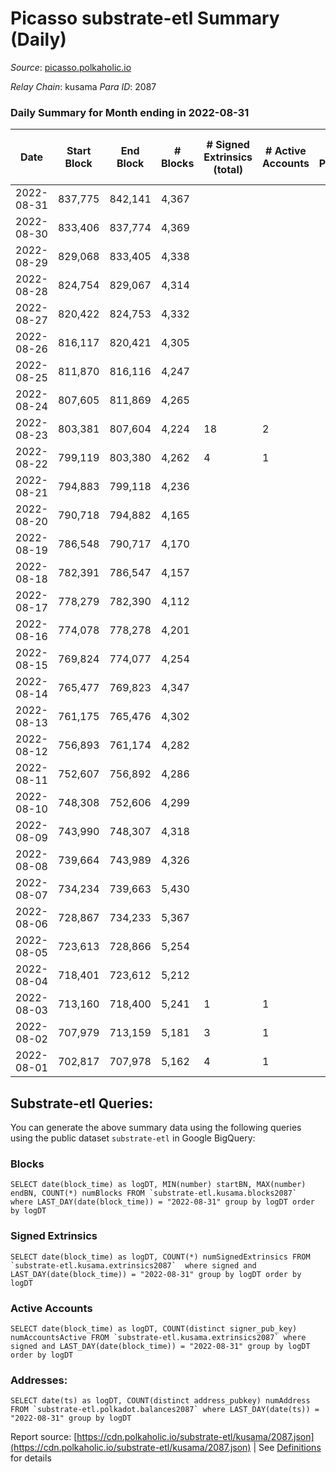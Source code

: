 # Picasso substrate-etl Summary (Daily)

_Source_: [picasso.polkaholic.io](https://picasso.polkaholic.io)

*Relay Chain*: kusama
*Para ID*: 2087



### Daily Summary for Month ending in 2022-08-31


| Date | Start Block | End Block | # Blocks | # Signed Extrinsics (total) | # Active Accounts | # Passive | # New | # Addresses with Balances | # Events | # Transfers | # XCM Transfers In | # XCM Transfers Out |
| ---- | ----------- | --------- | -------- | --------------------------- | ----------------- | --------- | ----- | ------------------------- | -------- | ----------- | ------------------ | ------------------- |
| 2022-08-31 | 837,775 | 842,141 | 4,367  |  |  |  |  | 18 | 8,736 |   |   |   |
| 2022-08-30 | 833,406 | 837,774 | 4,369  |  |  |  |  | 18 | 8,740 |   |   |   |
| 2022-08-29 | 829,068 | 833,405 | 4,338  |  |  |  |  | 18 | 8,679 |   |   |   |
| 2022-08-28 | 824,754 | 829,067 | 4,314  |  |  |  |  | 18 | 8,630 |   |   |   |
| 2022-08-27 | 820,422 | 824,753 | 4,332  |  |  |  |  | 18 | 8,667 |   |   |   |
| 2022-08-26 | 816,117 | 820,421 | 4,305  |  |  |  |  | 18 | 8,612 |   |   |   |
| 2022-08-25 | 811,870 | 816,116 | 4,247  |  |  |  |  | 18 | 8,496 |   |   |   |
| 2022-08-24 | 807,605 | 811,869 | 4,265  |  |  |  |  | 18 | 8,533 |   |   |   |
| 2022-08-23 | 803,381 | 807,604 | 4,224  | 18 | 2 |  |  | 18 | 8,725 | 163  | 1  |   |
| 2022-08-22 | 799,119 | 803,380 | 4,262  | 4 | 1 |  |  | 18 | 8,543 |   |   |   |
| 2022-08-21 | 794,883 | 799,118 | 4,236  |  |  |  |  | 18 | 8,474 |   |   |   |
| 2022-08-20 | 790,718 | 794,882 | 4,165  |  |  |  |  | 18 | 8,332 |   |   |   |
| 2022-08-19 | 786,548 | 790,717 | 4,170  |  |  |  |  | 18 | 8,343 |   |   |   |
| 2022-08-18 | 782,391 | 786,547 | 4,157  |  |  |  |  | 18 | 8,316 |   |   |   |
| 2022-08-17 | 778,279 | 782,390 | 4,112  |  |  |  |  | 18 | 8,226 |   |   |   |
| 2022-08-16 | 774,078 | 778,278 | 4,201  |  |  |  |  | 18 | 8,404 |   |   |   |
| 2022-08-15 | 769,824 | 774,077 | 4,254  |  |  |  |  | 18 | 8,511 |   |   |   |
| 2022-08-14 | 765,477 | 769,823 | 4,347  |  |  |  |  | 18 | 8,696 |   |   |   |
| 2022-08-13 | 761,175 | 765,476 | 4,302  |  |  |  |  | 18 | 8,607 |   |   |   |
| 2022-08-12 | 756,893 | 761,174 | 4,282  |  |  |  |  | 18 | 8,566 |   |   |   |
| 2022-08-11 | 752,607 | 756,892 | 4,286  |  |  |  |  | 18 | 8,577 |   |   |   |
| 2022-08-10 | 748,308 | 752,606 | 4,299  |  |  |  |  | 18 | 8,601 |   |   |   |
| 2022-08-09 | 743,990 | 748,307 | 4,318  |  |  |  |  | 18 | 8,638 |   |   |   |
| 2022-08-08 | 739,664 | 743,989 | 4,326  |  |  |  |  | 18 | 8,655 |   |   |   |
| 2022-08-07 | 734,234 | 739,663 | 5,430  |  |  |  |  | 18 | 10,863 |   |   |   |
| 2022-08-06 | 728,867 | 734,233 | 5,367  |  |  |  |  | 18 | 10,737 |   |   |   |
| 2022-08-05 | 723,613 | 728,866 | 5,254  |  |  |  |  | 18 | 10,510 |   |   |   |
| 2022-08-04 | 718,401 | 723,612 | 5,212  |  |  |  |  | 18 | 10,427 |   |   |   |
| 2022-08-03 | 713,160 | 718,400 | 5,241  | 1 | 1 |  |  | 18 | 10,490 |   |   |   |
| 2022-08-02 | 707,979 | 713,159 | 5,181  | 3 | 1 |  |  | 18 | 10,379 |   |   |   |
| 2022-08-01 | 702,817 | 707,978 | 5,162  | 4 | 1 |  |  | 18 | 10,350 |   |   |   |

## Substrate-etl Queries:
You can generate the above summary data using the following queries using the public dataset `substrate-etl` in Google BigQuery:


### Blocks
```
SELECT date(block_time) as logDT, MIN(number) startBN, MAX(number) endBN, COUNT(*) numBlocks FROM `substrate-etl.kusama.blocks2087`  where LAST_DAY(date(block_time)) = "2022-08-31" group by logDT order by logDT
```


### Signed Extrinsics
```
SELECT date(block_time) as logDT, COUNT(*) numSignedExtrinsics FROM `substrate-etl.kusama.extrinsics2087`  where signed and LAST_DAY(date(block_time)) = "2022-08-31" group by logDT order by logDT
```


### Active Accounts
```
SELECT date(block_time) as logDT, COUNT(distinct signer_pub_key) numAccountsActive FROM `substrate-etl.kusama.extrinsics2087` where signed and LAST_DAY(date(block_time)) = "2022-08-31" group by logDT order by logDT
```


### Addresses:
```
SELECT date(ts) as logDT, COUNT(distinct address_pubkey) numAddress FROM `substrate-etl.polkadot.balances2087` where LAST_DAY(date(ts)) = "2022-08-31" group by logDT
```



Report source: [https://cdn.polkaholic.io/substrate-etl/kusama/2087.json](https://cdn.polkaholic.io/substrate-etl/kusama/2087.json) | See [Definitions](/DEFINITIONS.md) for details
